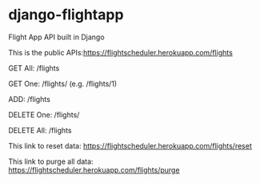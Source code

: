 # django-flightapp
Flight App API built in Django

This is the public APIs:https://flightscheduler.herokuapp.com/flights

GET All:      /flights

GET One:      /flights/<id>   (e.g. /flights/1)

ADD:          /flights

DELETE One:   /flights/<id>

DELETE All:   /flights

This link to reset data: https://flightscheduler.herokuapp.com/flights/reset

This link to purge all data:  https://flightscheduler.herokuapp.com/flights/purge
